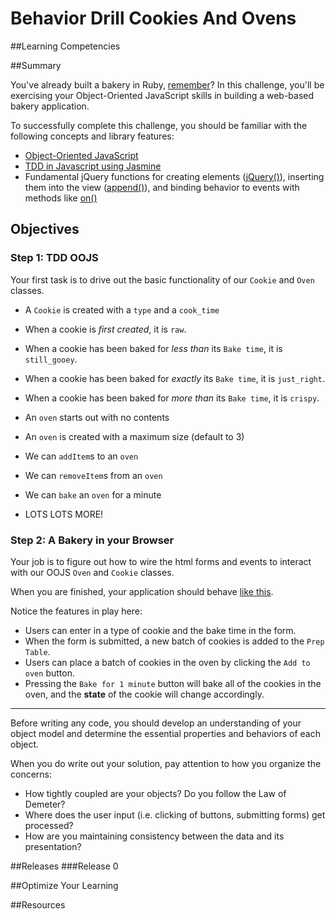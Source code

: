 # Behavior Drill Cookies And Ovens

##Learning Competencies

##Summary

 You've already built a bakery in Ruby, [remember](http://socrates.devbootcamp.com/challenges/83)?  In this challenge, you'll be exercising your Object-Oriented JavaScript skills in building a web-based bakery application.

To successfully complete this challenge, you should be familiar with the following concepts and library features:

- [Object-Oriented JavaScript](https://developer.mozilla.org/en-US/docs/JavaScript/Introduction_to_Object-Oriented_JavaScript)
- [TDD in Javascript using Jasmine](http://jasmine.github.io/2.0/introduction.html)
- Fundamental jQuery functions for creating elements ([jQuery()](http://api.jquery.com/jQuery/#jQuery2)), inserting them into the view ([append()](http://api.jquery.com/append/)), and binding behavior to events with methods like [on()](http://api.jquery.com/on/)

## Objectives

### Step 1: TDD OOJS

Your first task is to drive out the basic functionality of our `Cookie` and `Oven` classes.

- A `Cookie` is created with a `type` and a `cook_time`
- When a cookie is *first created*, it is `raw`.
- When a cookie has been baked for *less than* its `Bake time`, it is `still_gooey`.
- When a cookie has been baked for *exactly* its `Bake time`, it is `just_right`.
- When a cookie has been baked for *more than* its `Bake time`, it is `crispy`.

- An `oven` starts out with no contents
- An `oven` is created with a maximum size (default to 3)
- We can `addItem`s to an `oven`
- We can `removeItem`s from an `oven`
- We can `bake` an `oven` for a minute
- LOTS LOTS MORE!

### Step 2: A Bakery in your Browser

Your job is to figure out how to wire the html forms and events to interact with our OOJS `Oven` and `Cookie` classes.

When you are finished, your application should behave [like this](http://www.youtube.com/embed/KdOxXcYMPJI?rel=0).

Notice the features in play here:

- Users can enter in a type of cookie and the bake time in the form.
- When the form is submitted, a new batch of cookies is added to the `Prep Table`.
- Users can place a batch of cookies in the oven by clicking the `Add to oven` button.
- Pressing the `Bake for 1 minute` button will bake all of the cookies in the oven, and the **state** of the cookie will change accordingly.

---

Before writing any code, you should develop an understanding of your object model and determine the essential properties and behaviors of each object.

When you do write out your solution, pay attention to how you organize the concerns:

- How tightly coupled are your objects?  Do you follow the Law of Demeter?
- Where does the user input (i.e. clicking of buttons, submitting forms) get processed?
- How are you maintaining consistency between the data and its presentation?

##Releases
###Release 0

##Optimize Your Learning

##Resources